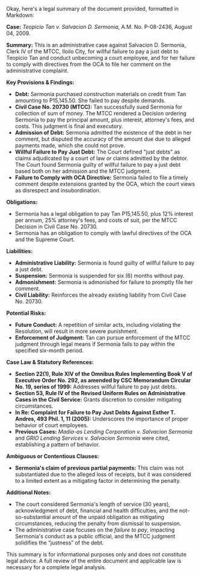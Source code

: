 Okay, here's a legal summary of the document provided, formatted in Markdown:

**Case:** *Teopicio Tan v. Salvacion D. Sermonia*, A.M. No. P-08-2436, August 04, 2009.

**Summary:** This is an administrative case against Salvacion D. Sermonia, Clerk IV of the MTCC, Iloilo City, for willful failure to pay a just debt to Teopicio Tan and conduct unbecoming a court employee, and for her failure to comply with directives from the OCA to file her comment on the administrative complaint.

**Key Provisions & Findings:**

*   **Debt:** Sermonia purchased construction materials on credit from Tan amounting to P15,145.50. She failed to pay despite demands.
*   **Civil Case No. 20730 (MTCC):** Tan successfully sued Sermonia for collection of sum of money. The MTCC rendered a Decision ordering Sermonia to pay the principal amount, plus interest, attorney's fees, and costs. This judgment is final and executory.
*   **Admission of Debt:**  Sermonia admitted the existence of the debt in her comment, but disputed the accuracy of the amount due due to alleged payments made, which she could not prove.
*   **Willful Failure to Pay Just Debt:** The Court defined "just debts" as claims adjudicated by a court of law *or* claims admitted by the debtor.  The Court found Sermonia guilty of willful failure to pay a just debt based both on her admission and the MTCC judgment.
*   **Failure to Comply with OCA Directive:** Sermonia failed to file a timely comment despite extensions granted by the OCA, which the court views as disrespect and insubordination.

**Obligations:**

*   Sermonia has a legal obligation to pay Tan P15,145.50, plus 12% interest per annum, 25% attorney's fees, and costs of suit, per the MTCC Decision in Civil Case No. 20730.
*   Sermonia has an obligation to comply with lawful directives of the OCA and the Supreme Court.

**Liabilities:**

*   **Administrative Liability:** Sermonia is found guilty of willful failure to pay a just debt.
*   **Suspension:** Sermonia is suspended for six (6) months without pay.
*   **Admonishment:** Sermonia is admonished for failure to promptly file her comment.
*   **Civil Liability:** Reinforces the already existing liability from Civil Case No. 20730.

**Potential Risks:**

*   **Future Conduct:** A repetition of similar acts, including violating the Resolution, will result in more severe punishment.
*   **Enforcement of Judgment:** Tan can pursue enforcement of the MTCC judgment through legal means if Sermonia fails to pay within the specified six-month period.

**Case Law & Statutory References:**

*   **Section 22(1), Rule XIV of the Omnibus Rules Implementing Book V of Executive Order No. 292, as amended by CSC Memorandum Circular No. 19, series of 1999:**  Addresses willful failure to pay just debts.
*   **Section 53, Rule IV of the Revised Uniform Rules on Administrative Cases in the Civil Service:** Grants discretion to consider mitigating circumstances.
*   **In Re: Complaint for Failure to Pay Just Debts Against Esther T. Andres, 493 Phil. 1, 11 (2005):** Underscores the importance of proper behavior of court employees.
*   **Previous Cases:** *Madia-as Lending Corporation v. Salvacion Sermonia* and *GRIO Lending Services v. Salvacion Sermonia* were cited, establishing a pattern of behavior.

**Ambiguous or Contentious Clauses:**

*   **Sermonia's claim of previous partial payments:** This claim was not substantiated due to the alleged loss of receipts, but it was considered to a limited extent as a mitigating factor in determining the penalty.

**Additional Notes:**

*   The court considered Sermonia's length of service (30 years), acknowledgment of debt, financial and health difficulties, and the not-so-substantial amount of the unpaid obligation as mitigating circumstances, reducing the penalty from dismissal to suspension.
* The administrative case focuses on the *failure to pay*, impacting Sermonia's conduct as a public official, and the MTCC judgment solidifies the “justness” of the debt.

This summary is for informational purposes only and does not constitute legal advice. A full review of the entire document and applicable law is necessary for a complete legal analysis.
